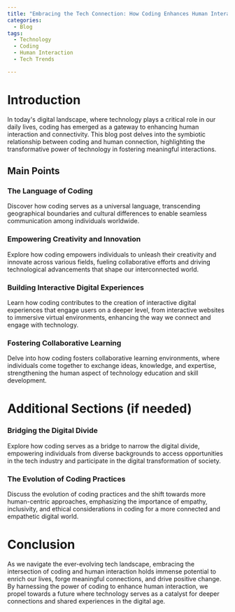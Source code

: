 ```yaml
---
title: "Embracing the Tech Connection: How Coding Enhances Human Interaction"
categories:
  - Blog
tags:
  - Technology
  - Coding
  - Human Interaction
  - Tech Trends

---
```


# Introduction
In today's digital landscape, where technology plays a critical role in our daily lives, coding has emerged as a gateway to enhancing human interaction and connectivity. This blog post delves into the symbiotic relationship between coding and human connection, highlighting the transformative power of technology in fostering meaningful interactions.

## Main Points
### The Language of Coding
Discover how coding serves as a universal language, transcending geographical boundaries and cultural differences to enable seamless communication among individuals worldwide.

### Empowering Creativity and Innovation
Explore how coding empowers individuals to unleash their creativity and innovate across various fields, fueling collaborative efforts and driving technological advancements that shape our interconnected world.

### Building Interactive Digital Experiences
Learn how coding contributes to the creation of interactive digital experiences that engage users on a deeper level, from interactive websites to immersive virtual environments, enhancing the way we connect and engage with technology.

### Fostering Collaborative Learning
Delve into how coding fosters collaborative learning environments, where individuals come together to exchange ideas, knowledge, and expertise, strengthening the human aspect of technology education and skill development.

# Additional Sections (if needed)
### Bridging the Digital Divide
Explore how coding serves as a bridge to narrow the digital divide, empowering individuals from diverse backgrounds to access opportunities in the tech industry and participate in the digital transformation of society.

### The Evolution of Coding Practices
Discuss the evolution of coding practices and the shift towards more human-centric approaches, emphasizing the importance of empathy, inclusivity, and ethical considerations in coding for a more connected and empathetic digital world.

# Conclusion
As we navigate the ever-evolving tech landscape, embracing the intersection of coding and human interaction holds immense potential to enrich our lives, forge meaningful connections, and drive positive change. By harnessing the power of coding to enhance human interaction, we propel towards a future where technology serves as a catalyst for deeper connections and shared experiences in the digital age.